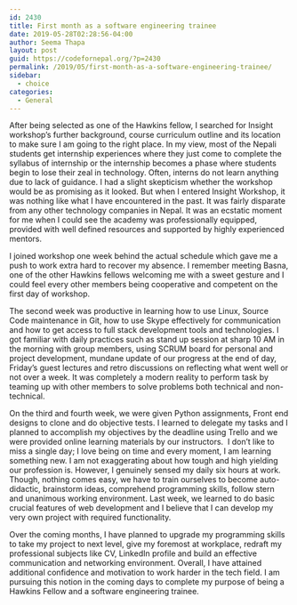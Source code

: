 ```yaml
---
id: 2430
title: First month as a software engineering trainee
date: 2019-05-28T02:28:56-04:00
author: Seema Thapa
layout: post
guid: https://codefornepal.org/?p=2430
permalink: /2019/05/first-month-as-a-software-engineering-trainee/
sidebar:
  - choice
categories:
  - General
---
```

After being selected as one of the Hawkins fellow, I searched for Insight workshop’s further background, course curriculum outline and its location to make sure I am going to the right place. In my view, most of the Nepali students get internship experiences where they just come to complete the syllabus of internship or the internship becomes a phase where students begin to lose their zeal in technology. Often, interns do not learn anything due to lack of guidance. I had a slight skepticism whether the workshop would be as promising as it looked. But when I entered Insight Workshop, it was nothing like what I have encountered in the past. It was fairly disparate from any other technology companies in Nepal. It was an ecstatic moment for me when I could see the academy was professionally equipped, provided with well defined resources and supported by highly experienced mentors.

I joined workshop one week behind the actual schedule which gave me a push to work extra hard to recover my absence. I remember meeting Basna, one of the other Hawkins fellows welcoming me with a sweet gesture and I could feel every other members being cooperative and competent on the first day of workshop.

The second week was productive in learning how to use Linux, Source Code maintenance in Git, how to use Skype effectively for communication and how to get access to full stack development tools and technologies. I got familiar with daily practices such as stand up session at sharp 10 AM in the morning with group members, using SCRUM board for personal and project development, mundane update of our progress at the end of day, Friday’s guest lectures and retro discussions on reflecting what went well or not over a week. It was completely a modern reality to perform task by teaming up with other members to solve problems both technical and non-technical.

On the third and fourth week, we were given Python assignments, Front end designs to clone and do objective tests. I learned to delegate my tasks and I planned to accomplish my objectives by the deadline using Trello and we were provided online learning materials by our instructors.&nbsp; I don’t like to miss a single day; I love being on time and every moment, I am learning something new. I am not exaggerating about how tough and high yielding our profession is. However, I genuinely sensed my daily six hours at work. Though, nothing comes easy, we have to train ourselves to become auto-didactic, brainstorm ideas, comprehend programming skills, follow stern and unanimous working environment. Last week, we learned to do basic crucial features of web development and I believe that I can develop my very own project with required functionality.

Over the coming months, I have planned to upgrade my programming skills to take my project to next level, give my foremost at workplace, redraft my professional subjects like CV, LinkedIn profile and build an effective communication and networking environment. Overall, I have attained additional confidence and motivation to work harder in the tech field. I am pursuing this notion in the coming days to complete my purpose of being a Hawkins Fellow and a software engineering trainee.